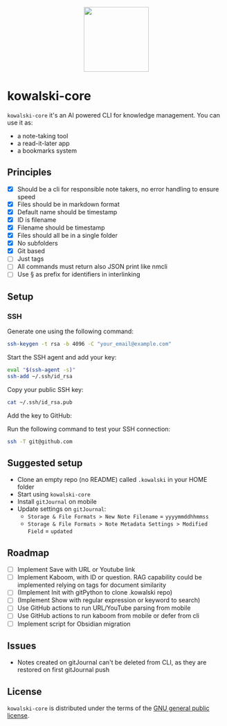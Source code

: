 <p align="center">
  <img src="https://static.wikia.nocookie.net/dreamworks-penguins/images/f/f9/Kowalski1New.png/revision/latest?cb=20211201210141"  width="150" align="center"/>
</p>

# kowalski-core

`kowalski-core` it's an AI powered CLI for knowledge management. You can use it as:
- a note-taking tool
- a read-it-later app
- a bookmarks system

## Principles

- [x] Should be a cli for responsible note takers, no error handling to ensure speed 
- [x] Files should be in markdown format 
- [x] Default name should be timestamp
- [x] ID is filename
- [x] Filename should be timestamp
- [x] Files should all be in a single folder
- [x] No subfolders
- [x] Git based
- [ ] Just tags
- [ ] All commands must return also JSON print like nmcli
- [ ] Use § as prefix for identifiers in interlinking

## Setup

### SSH

Generate one using the following command:

```bash
ssh-keygen -t rsa -b 4096 -C "your_email@example.com"
```

Start the SSH agent and add your key:

```bash
eval "$(ssh-agent -s)"
ssh-add ~/.ssh/id_rsa
```

Copy your public SSH key:

```bash
cat ~/.ssh/id_rsa.pub
```
Add the key to GitHub:

Run the following command to test your SSH connection:

```bash
ssh -T git@github.com
```

## Suggested setup
- Clone an empty repo (no README) called `.kowalski` in your HOME folder
- Start using `kowalski-core`
- Install `gitJournal` on mobile
- Update settings on `gitJournal`:
  - `Storage & File Formats > New Note Filename` = `yyyymmddhhmmss`
  - `Storage & File Formats > Note Metadata Settings > Modified Field` = `updated`

## Roadmap
- [ ] Implement Save with URL or Youtube link
- [ ] Implement Kaboom, with ID or question. RAG capability could be implemented relying on tags for document similarity
- [ ] (Implement Init with gitPython to clone .kowalski repo)
- [ ] (Implement Show with regular expression or keyword to search)
- [ ] Use GitHub actions to run URL/YouTube parsing from mobile
- [ ] Use GitHub actions to run kaboom from mobile or defer from cli
- [ ] Implement script for Obsidian migration

## Issues
- Notes created on gitJournal can't be deleted from CLI, as they are restored on first gitJournal push

## License

`kowalski-core` is distributed under the terms of the [GNU general public license](https://www.gnu.org/licenses/gpl-3.0.html).
